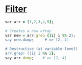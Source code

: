 [1]: http://rosettacode.org/wiki/Filter

# [Filter][1]

```ruby
var arr = [1,2,3,4,5];
 
# Creates a new array
var new = arr.grep {|i| i %% 2};
say new.dump;     # => [2, 4]
 
# Destructive (at variable level)
arr.grep! {|i| i %% 2};
say arr.dump;    # => [2, 4]
```
